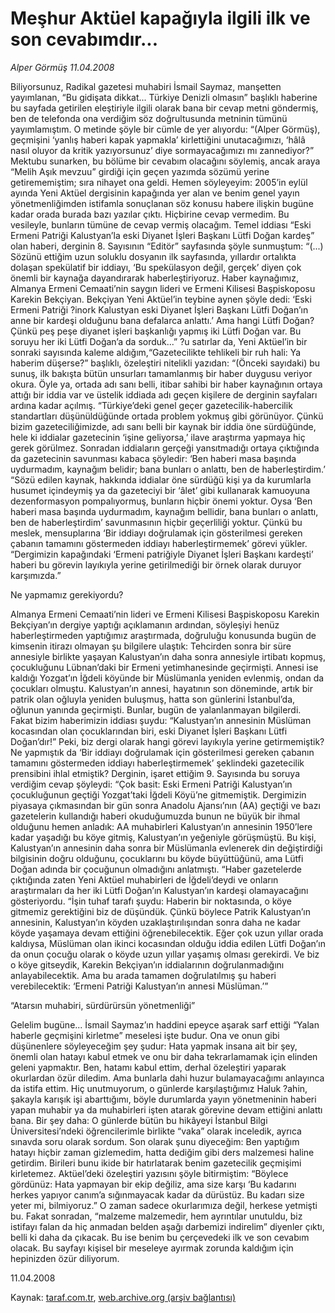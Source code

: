 # Meşhur Aktüel kapağıyla ilgili ilk ve son cevabımdır...

*Alper Görmüş 11.04.2008*

<div class="yazi">Biliyorsunuz, Radikal gazetesi muhabiri İsmail Saymaz, manşetten yayımlanan, “Bu gidişata dikkat... Türkiye Denizli olmasın” başlıklı haberine bu sayfada getirilen eleştiriyle ilgili olarak bana bir cevap metni göndermiş, ben de telefonda ona verdiğim söz doğrultusunda metninin tümünü yayımlamıştım. O metinde şöyle bir cümle de yer alıyordu: “(Alper Görmüş), geçmişini ‘yanlış haberi kapak yapmakla’ kirlettiğini unutacağımızı, ‘hâlâ nasıl oluyor da kritik yazıyorsunuz’ diye sormayacağımızı mı zannediyor?”
Mektubu sunarken, bu bölüme bir cevabım olacağını söylemiş, ancak araya “Melih Aşık mevzuu” girdiği için geçen yazımda sözümü yerine getirememiştim; sıra nihayet ona geldi.
Hemen söyleyeyim: 2005’in eylül ayında Yeni Aktüel dergisinin kapağında yer alan ve benim genel yayın yönetmenliğimden istifamla sonuçlanan söz konusu habere ilişkin bugüne kadar orada burada bazı yazılar çıktı. Hiçbirine cevap vermedim. Bu vesileyle, bunların tümüne de cevap vermiş olacağım. 
Temel iddiası “Eski Ermeni Patriği Kalustyan’la eski Diyanet İşleri Başkanı Lütfi Doğan kardeş” olan haberi, derginin 8. Sayısının “Editör” sayfasında şöyle sunmuştum:
“(...) Sözünü ettiğim uzun soluklu dosyanın ilk sayfasında, yıllardır ortalıkta dolaşan spekülatif bir iddiayı, ‘Bu spekülasyon değil, gerçek’ diyen çok önemli bir kaynağa dayandırarak haberleştiriyoruz. Haber kaynağımız, Almanya Ermeni Cemaati’nin saygın lideri ve Ermeni Kilisesi Başpiskoposu Karekin Bekçiyan. Bekçiyan Yeni Aktüel’in teybine aynen şöyle dedi: ‘Eski Ermeni Patriği ?inork Kalustyan eski Diyanet İşleri Başkanı Lütfi Doğan’ın anne bir kardeşi olduğunu bana defalarca anlattı.’ Ama hangi Lütfi Doğan? Çünkü peş peşe diyanet işleri başkanlığı yapmış iki Lütfi Doğan var. Bu soruyu her iki Lütfi Doğan’a da sorduk...”
?u satırlar da, Yeni Aktüel’in bir sonraki sayısında kaleme aldığım,“Gazetecilikte tehlikeli bir ruh hali: Ya haberim düşerse?” başlıklı, özeleştiri nitelikli yazıdan: 
“(Önceki sayıdaki) bu sunuş, ilk bakışta bütün unsurları tamamlanmış bir haber duygusu veriyor okura. Öyle ya, ortada adı sanı belli, itibar sahibi bir haber kaynağının ortaya attığı bir iddia var ve üstelik iddiada adı geçen kişilere de derginin sayfaları ardına kadar açılmış. 
“Türkiye’deki genel geçer gazetecilik-habercilik standartları düşünüldüğünde ortada problem yokmuş gibi görünüyor. Çünkü bizim gazeteciliğimizde, adı sanı belli bir kaynak bir iddia öne sürdüğünde, hele ki iddialar gazetecinin ‘işine geliyorsa,’ ilave araştırma yapmaya hiç gerek görülmez. Sonradan iddiaların gerçeği yansıtmadığı ortaya çıktığında da gazetecinin savunması kabaca şöyledir: ‘Ben haberi masa başında uydurmadım, kaynağım belidir; bana bunları o anlattı, ben de haberleştirdim.’
“Sözü edilen kaynak, hakkında iddialar öne sürdüğü kişi ya da kurumlarla husumet içindeymiş ya da gazeteciyi bir ‘âlet’ gibi kullanarak kamuoyuna dezenformasyon pompalıyormuş, bunların hiçbir önemi yoktur. Oysa ‘Ben haberi masa başında uydurmadım, kaynağım bellidir, bana bunları o anlattı, ben de haberleştirdim’ savunmasının hiçbir geçerliliği yoktur. Çünkü bu meslek, mensuplarına ‘Bir iddiayı doğrulamak için gösterilmesi gereken çabanın tamamını göstermeden iddiayı haberleştirmemek’ görevi yükler.
“Dergimizin kapağındaki ‘Ermeni patriğiyle Diyanet İşleri Başkanı kardeşti’ haberi bu görevin layıkıyla yerine getirilmediği bir örnek olarak duruyor karşımızda.”


Ne yapmamız gerekiyordu?

Almanya Ermeni Cemaati’nin lideri ve Ermeni Kilisesi Başpiskoposu Karekin Bekçiyan’ın dergiye yaptığı açıklamanın ardından, söyleşiyi henüz haberleştirmeden yaptığımız araştırmada, doğruluğu konusunda bugün de kimsenin itirazı olmayan şu bilgilere ulaştık: Tehcirden sonra bir süre annesiyle birlikte yaşayan Kalustyan’ın daha sonra annesiyle irtibatı kopmuş, çocukluğunu Lübnan’daki bir Ermeni yetimhanesinde geçirmişti. Annesi ise kaldığı Yozgat’ın İğdeli köyünde bir Müslümanla yeniden evlenmiş, ondan da çocukları olmuştu. Kalustyan’ın annesi, hayatının son döneminde, artık bir patrik olan oğluyla yeniden buluşmuş, hatta son günlerini İstanbul’da, oğlunun yanında geçirmişti. Bunlar, bugün de yalanlanmayan bilgilerdi. Fakat bizim haberimizin iddiası şuydu: “Kalustyan’ın annesinin Müslüman kocasından olan çocuklarından biri, eski Diyanet İşleri Başkanı Lütfi Doğan’dır!”
Peki, biz dergi olarak hangi görevi layıkıyla yerine getirmemiştik? Ne yapmıştık da ‘Bir iddiayı doğrulamak için gösterilmesi gereken çabanın tamamını göstermeden iddiayı haberleştirmemek’ şeklindeki gazetecilik prensibini ihlal etmiştik? Derginin, işaret ettiğim 9. Sayısında bu soruya verdiğim cevap şöyleydi:
“Çok basit: Eski Ermeni Patriği Kalustyan’ın çocukluğunun geçtiği Yozgat’taki İğdeli Köyü’ne gitmemiştik. Dergimizin piyasaya çıkmasından bir gün sonra Anadolu Ajansı’nın (AA) geçtiği ve bazı gazetelerin kullandığı haberi okuduğumuzda bunun ne büyük bir ihmal olduğunu hemen anladık: AA muhabirleri Kalustyan’ın annesinin 1950’lere kadar yaşadığı bu köye gitmiş, Kalustyan’ın yeğeniyle görüşmüştü. Bu kişi, Kalustyan’ın annesinin daha sonra bir Müslümanla evlenerek din değiştirdiği bilgisinin doğru olduğunu, çocuklarını bu köyde büyüttüğünü, ama Lütfi Doğan adında bir çocuğunun olmadığını anlatmıştı.
“Haber gazetelerde çıktığında zaten Yeni Aktüel muhabirleri de İğdeli’deydi ve onların araştırmaları da her iki Lütfi Doğan’ın Kalustyan’ın kardeşi olamayacağını gösteriyordu.
“İşin tuhaf tarafı şuydu: Haberin bir noktasında, o köye gitmemiz gerektiğini biz de düşündük. Çünkü böylece Patrik Kalustyan’ın annesinin, Kalustyan’ın köyden uzaklaştırılışından sonra daha ne kadar köyde yaşamaya devam ettiğini öğrenebilecektik. Eğer çok uzun yıllar orada kaldıysa, Müslüman olan ikinci kocasından olduğu iddia edilen Lütfi Doğan’ın da onun çocuğu olarak o köyde uzun yıllar yaşamış olması gerekirdi. Ve biz o köye gitseydik, Karekin Bekçiyan’ın iddialarının doğrulanmadığını anlayabilecektik. Ama bu arada tamamen doğrulatılmış şu haberi verebilecektik: ‘Ermeni Patriği Kalustyan’ın annesi Müslüman.’”

“Atarsın muhabiri, sürdürürsün yönetmenliği”

Gelelim bugüne... İsmail Saymaz’ın haddini epeyce aşarak sarf ettiği “Yalan haberle geçmişini kirletme” meselesi işte budur. Ona ve onun gibi düşünenlere söyleyeceğim şey şudur: Hata yapmak insana ait bir şey, önemli olan hatayı kabul etmek ve onu bir daha tekrarlamamak için elinden geleni yapmaktır.
Ben, hatamı kabul ettim, derhal özeleştiri yaparak okurlardan özür diledim. Ama bunlarla dahi huzur bulamayacağımı anlayınca da istifa ettim. 
Hiç unutmuyorum, o günlerde karşılaştığımız Haluk ?ahin, şakayla karışık işi abarttığımı, böyle durumlarda yayın yönetmeninin haberi yapan muhabir ya da muhabirleri işten atarak görevine devam ettiğini anlattı bana.
Bir şey daha: O günlerde bütün bu hikâyeyi İstanbul Bilgi Üniversitesi’ndeki öğrencilerimle birlikte “vaka” olarak inceledik, ayrıca sınavda soru olarak sordum.
Son olarak şunu diyeceğim: Ben yaptığım hatayı hiçbir zaman gizlemedim, hatta dediğim gibi ders malzemesi haline getirdim. Birileri bunu ikide bir hatırlatarak benim gazetecilik geçmişimi kirletemez. 
Aktüel’deki özeleştiri yazısını şöyle bitirmiştim:
“Böylece gördünüz: Hata yapmayan bir ekip değiliz, ama size karşı ‘Bu kadarını herkes yapıyor canım’a sığınmayacak kadar da dürüstüz. Bu kadarı size yeter mi, bilmiyoruz.”
O zaman sadece okurlarımıza değil, herkese yetmişti bu. Fakat sonradan, “malzeme malzemedir, hem ayrıntılar unutuldu, biz istifayı falan da hiç anmadan belden aşağı darbemizi indirelim” diyenler çıktı, belli ki daha da çıkacak. Bu ise benim bu çerçevedeki ilk ve son cevabım olacak. 
Bu sayfayı kişisel bir meseleye ayırmak zorunda kaldığım için hepinizden özür diliyorum.

11.04.2008</div>

Kaynak: [taraf.com.tr](http://www.taraf.com.tr:80/alper-gormus/makale-meshur-aktuel-kapagiyla-ilgili-ilk-ve-son.htm), [web.archive.org (arşiv bağlantısı)](http://web.archive.org/web/20101115124400/http://www.taraf.com.tr:80/alper-gormus/makale-meshur-aktuel-kapagiyla-ilgili-ilk-ve-son.htm)
